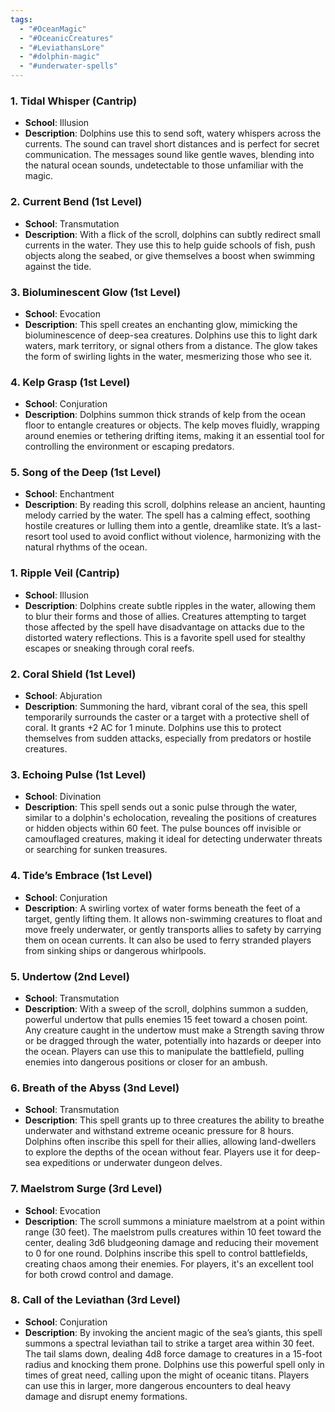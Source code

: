 ```yaml
---
tags:
  - "#OceanMagic"
  - "#OceanicCreatures"
  - "#LeviathansLore"
  - "#dolphin-magic"
  - "#underwater-spells"
---
```

### 1. **Tidal Whisper (Cantrip)**

- **School**: Illusion
- **Description**: Dolphins use this to send soft, watery whispers across the currents. The sound can travel short distances and is perfect for secret communication. The messages sound like gentle waves, blending into the natural ocean sounds, undetectable to those unfamiliar with the magic.

### 2. **Current Bend (1st Level)**

- **School**: Transmutation
- **Description**: With a flick of the scroll, dolphins can subtly redirect small currents in the water. They use this to help guide schools of fish, push objects along the seabed, or give themselves a boost when swimming against the tide.

### 3. **Bioluminescent Glow (1st Level)**

- **School**: Evocation
- **Description**: This spell creates an enchanting glow, mimicking the bioluminescence of deep-sea creatures. Dolphins use this to light dark waters, mark territory, or signal others from a distance. The glow takes the form of swirling lights in the water, mesmerizing those who see it.

### 4. **Kelp Grasp (1st Level)**

- **School**: Conjuration
- **Description**: Dolphins summon thick strands of kelp from the ocean floor to entangle creatures or objects. The kelp moves fluidly, wrapping around enemies or tethering drifting items, making it an essential tool for controlling the environment or escaping predators.

### 5. **Song of the Deep (1st Level)**

- **School**: Enchantment
- **Description**: By reading this scroll, dolphins release an ancient, haunting melody carried by the water. The spell has a calming effect, soothing hostile creatures or lulling them into a gentle, dreamlike state. It’s a last-resort tool used to avoid conflict without violence, harmonizing with the natural rhythms of the ocean.


### 1. **Ripple Veil (Cantrip)**

- **School**: Illusion
- **Description**: Dolphins create subtle ripples in the water, allowing them to blur their forms and those of allies. Creatures attempting to target those affected by the spell have disadvantage on attacks due to the distorted watery reflections. This is a favorite spell used for stealthy escapes or sneaking through coral reefs.

### 2. **Coral Shield (1st Level)**

- **School**: Abjuration
- **Description**: Summoning the hard, vibrant coral of the sea, this spell temporarily surrounds the caster or a target with a protective shell of coral. It grants +2 AC for 1 minute. Dolphins use this to protect themselves from sudden attacks, especially from predators or hostile creatures.

### 3. **Echoing Pulse (1st Level)**

- **School**: Divination
- **Description**: This spell sends out a sonic pulse through the water, similar to a dolphin's echolocation, revealing the positions of creatures or hidden objects within 60 feet. The pulse bounces off invisible or camouflaged creatures, making it ideal for detecting underwater threats or searching for sunken treasures.

### 4. **Tide’s Embrace (1st Level)**

- **School**: Conjuration
- **Description**: A swirling vortex of water forms beneath the feet of a target, gently lifting them. It allows non-swimming creatures to float and move freely underwater, or gently transports allies to safety by carrying them on ocean currents. It can also be used to ferry stranded players from sinking ships or dangerous whirlpools.

### 5. **Undertow (2nd Level)**

- **School**: Transmutation
- **Description**: With a sweep of the scroll, dolphins summon a sudden, powerful undertow that pulls enemies 15 feet toward a chosen point. Any creature caught in the undertow must make a Strength saving throw or be dragged through the water, potentially into hazards or deeper into the ocean. Players can use this to manipulate the battlefield, pulling enemies into dangerous positions or closer for an ambush.

### 6. **Breath of the Abyss (3nd Level)**

- **School**: Transmutation
- **Description**: This spell grants up to three creatures the ability to breathe underwater and withstand extreme oceanic pressure for 8 hours. Dolphins often inscribe this spell for their allies, allowing land-dwellers to explore the depths of the ocean without fear. Players use it for deep-sea expeditions or underwater dungeon delves.

### 7. **Maelstrom Surge (3rd Level)**

- **School**: Evocation
- **Description**: The scroll summons a miniature maelstrom at a point within range (30 feet). The maelstrom pulls creatures within 10 feet toward the center, dealing 3d6 bludgeoning damage and reducing their movement to 0 for one round. Dolphins inscribe this spell to control battlefields, creating chaos among their enemies. For players, it's an excellent tool for both crowd control and damage.

### 8. **Call of the Leviathan (3rd Level)**

- **School**: Conjuration
- **Description**: By invoking the ancient magic of the sea’s giants, this spell summons a spectral leviathan tail to strike a target area within 30 feet. The tail slams down, dealing 4d8 force damage to creatures in a 15-foot radius and knocking them prone. Dolphins use this powerful spell only in times of great need, calling upon the might of oceanic titans. Players can use this in larger, more dangerous encounters to deal heavy damage and disrupt enemy formations.